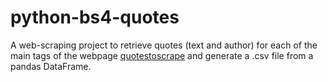 # python-bs4-quotes
A web-scraping project to retrieve quotes (text and author) for each of the main tags of the webpage [quotestoscrape](https://quotes.toscrape.com) and generate a .csv file from a pandas DataFrame.
